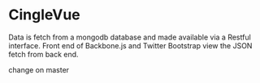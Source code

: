 CingleVue
=========
Data is fetch from a mongodb database and made available via a Restful interface. Front end of Backbone.js 
and Twitter Bootstrap view the JSON fetch from back end.

change on master

